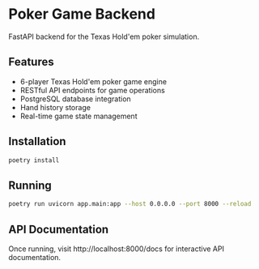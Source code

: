 # Poker Game Backend

FastAPI backend for the Texas Hold'em poker simulation.

## Features

- 6-player Texas Hold'em poker game engine
- RESTful API endpoints for game operations
- PostgreSQL database integration
- Hand history storage
- Real-time game state management

## Installation

```bash
poetry install
```

## Running

```bash
poetry run uvicorn app.main:app --host 0.0.0.0 --port 8000 --reload
```

## API Documentation

Once running, visit http://localhost:8000/docs for interactive API documentation.
